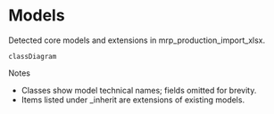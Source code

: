 # Models

Detected core models and extensions in mrp_production_import_xlsx.

```mermaid
classDiagram
```

Notes
- Classes show model technical names; fields omitted for brevity.
- Items listed under _inherit are extensions of existing models.

